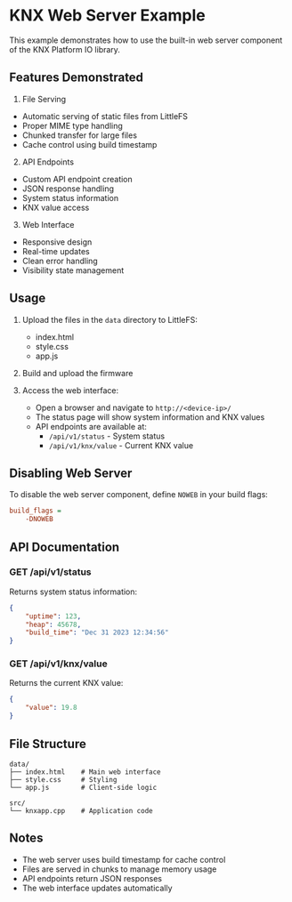 # KNX Web Server Example

This example demonstrates how to use the built-in web server component of the KNX Platform IO library.

## Features Demonstrated

1. File Serving
- Automatic serving of static files from LittleFS
- Proper MIME type handling
- Chunked transfer for large files
- Cache control using build timestamp

2. API Endpoints
- Custom API endpoint creation
- JSON response handling
- System status information
- KNX value access

3. Web Interface
- Responsive design
- Real-time updates
- Clean error handling
- Visibility state management

## Usage

1. Upload the files in the `data` directory to LittleFS:
   - index.html
   - style.css
   - app.js

2. Build and upload the firmware

3. Access the web interface:
   - Open a browser and navigate to `http://<device-ip>/`
   - The status page will show system information and KNX values
   - API endpoints are available at:
     * `/api/v1/status` - System status
     * `/api/v1/knx/value` - Current KNX value

## Disabling Web Server

To disable the web server component, define `NOWEB` in your build flags:

```ini
build_flags = 
    -DNOWEB
```

## API Documentation

### GET /api/v1/status
Returns system status information:
```json
{
    "uptime": 123,
    "heap": 45678,
    "build_time": "Dec 31 2023 12:34:56"
}
```

### GET /api/v1/knx/value
Returns the current KNX value:
```json
{
    "value": 19.8
}
```

## File Structure

```
data/
├── index.html    # Main web interface
├── style.css     # Styling
└── app.js        # Client-side logic

src/
└── knxapp.cpp    # Application code
```

## Notes

- The web server uses build timestamp for cache control
- Files are served in chunks to manage memory usage
- API endpoints return JSON responses
- The web interface updates automatically
